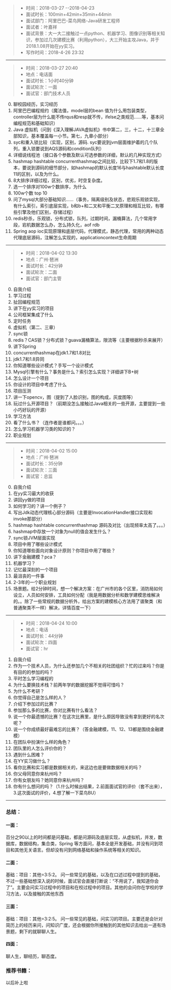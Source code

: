 
> * 时间：2018-03-27 --2018-04-23 
> * 面试时长：100min+42min+35min+44min
> * 面试部门：阿里巴巴-菜鸟网络-Java研发工程师
> * 面试者：叶嘉祥
> * 面试背景：大一大二接触过一点python、机器学习、图像识别等相关知识，参加过几次建模比赛（利用python），大三开始主攻Java，并于2018.1.08开始在yy实习。
> * 写作时间：2018-4-26 23:32

***

> * 时间：2018-03-27 20:40
> * 地点：电话面
> * 面试时长：1小时40分钟
> * 面试轮次：一面
> * 面试官：部门技术人员

0. 聊校园经历，实习经历  
1. 阿里巴巴编程规约（魔法值，model层的bean 值为什么用包装类型，controller层为什么能不传rqus和resp就不传，ifelse之类规范……等，基本问编程规范和基础知识）  
2. Java 虚拟机（问到《深入理解JAVA虚拟机》书中第二，三，十二，十三章全部知识，基本覆盖每一小节。第七，九章小部分）  
3. syc和重入锁比较（实现，区别，源码. syc要说到jvm层面维护着的几个队列，重入锁要说到AQS源码和condition队列）  
4. 详细说线程池（接口各个参数及默认可选参数的详细，默认的几种实现方式）  
5. hashmap hashtable concurrenthashmap之间比较，比较下1.7和1.8的版本，要说到源码的细节部分，如hashmap的默认长度16与hashtable默认长度11的区别，以及为什么。  
6. 8大排序详细过程，区别，优劣，时空复杂度。  
7. 选一个排序对100w个数排序，为什么  
8. 100w个数 top 10  
9. 问了mysql大部分基础知识……（事务，隔离级别及状态，悲观乐观锁实现，有什么索引，索引底层实现，b和b+和二叉和平衡二叉原理和相互比较，有哪些引擎及他们区别，存储过程）  
10. redis秒杀，乐观锁，分布式锁，队列，过期时间，漏桶算法，几个常用字段，宕机数据怎么办，怎么持久化，aof rdb   
11. Spring aop ioc实现原理和底层代码，代理模式，静态代理，常用的两种动态代理底层源码，注解怎么实现的，applicationcontext生命周期  

***

> * 时间：2018-04-02 13:30
> * 地点：广州·琶洲
> * 面试时长：42分钟
> * 面试轮次：二面
> * 面试官：部门主管


0. 自我介绍  
1. 学习过程  
2. 扯回编程规范  
3. 讲下在yy实习的项目  
4. 公司框架集成了什么  
5. 定时任务  
6. 虚拟机（第二、三章）  
7. sync锁  
8. redis？CAS锁？分布式锁？guava漏桶算法，限流等（主要根据秒杀来展开）  
9. 讲下Spring  
10. concurrenthashmap在jdk1.7和1.8对比  
11. jdk1.7和1.8异同  
12. 你知道哪些设计模式？手写一个设计模式  
13. Mysql引擎有什么？事务是什么？索引怎么实现？详细讲下B+树  
14. 怎么设计一个项目  
15. 你设计的项目中考虑了什么  
16. 项目压测  
17. 讲一下opencv，图（提到了人脸识别，图的构成，灰度图等）  
18. 玩过什么开源项目？（前期没怎么接触过Java相关的一些开源，主要提到一些小巧好玩的开源）  
19. 学习方法  
20. 看了什么书？（连作者是谁都问。。。）  
21. 怎么学习机器学习类的知识的？  
22. 职业规划   

***

> * 时间：2018-04-02 15:00
> * 地点：广州·琶洲
> * 面试时长：35分钟
> * 面试轮次：三面
> * 面试官：总监

0. 自我介绍  
1. 在yy实习最大的收获  
2. 讲回yy做的项目  
3. 如何学习的？讲一个例子？  
4. 写出Jdk动态代理核心部分源码（主要是InvocationHandler接口实现和invoke那部分）  
5. hashmap hashtable concurrenthashmap 源码及对比（出现频率太高了。。。）  
6. hashmap中存放一个对象为null的值会发生什么？  
7. sync锁JVM层面实现  
8. 项目中用了哪些设计模式  
9. 你知道哪些面向对象设计原则？你项目中用了哪些？  
10. 讲下金融建模？pca？  
11. 机器学习？  
12. 记忆最深刻的一个项目  
13. 最沮丧的一件事  
14. 2-3年的一个职业规划  
15. 场景题。给2分钟时间，想一个解决方案：在广州市的各个区里，消防局如何设立，人员如何安排，工具如何分配（我是用数据分析和数学建模思维解决的。。除了一些常规的数据分析外，给出方案的建模核心方法用了谱聚类（和普通聚类不一样）解决，详情百度一下）  

***

> * 时间：2018-04-24 10:00
> * 地点：电话
> * 面试时长：44分钟
> * 面试轮次：四面
> * 面试官：hr

1. 自我介绍  
2. 作为一个技术人员，为什么还参加几个不相关的社团组织？忙的过来吗？你是有目的的参加的吗？  
3. 平时怎么学习编程的  
4. 为什么要换技术栈？前两年学的数据挖掘不觉得可惜吗？  
5. 为什么不考研？  
6. 你觉得自己是怎么样的人？  
7. 介绍下参加过的比赛？  
8. 参加那么多的比赛，你对比赛有什么看法？  
9. 说一个你最遗憾的比赛？在这次比赛里，是什么原因导致没有拿到更好的名次呢？  
10. 说一个你成绩最好最难忘的比赛？（答金融建模，11、12、13都是围绕金融建模）  
11. 在团队中扮演什么样的角色？  
12. 团队里的人怎么评价你的？  
13. 遇到什么困难？  
14. 在YY实习做什么？  
15. 看你比赛和实习都是数据相关的，来这边也是要做数据相关的吗？  
16. 你父母同意你来杭州吗？  
17. 你有女朋友吗？她同意你来杭州吗？  
18. 你有什么想问的吗？（1.什么时候出结果，2.前面面试官的评价（套不出来），3.这次面试的评价，4.想了解一下菜鸟BU）  

***

### 总结：

#### 一面：
百分之90以上的时间都是问基础，都是问源码及底层实现，从虚拟机，并发，数据库，数据结构，集合类，Spring 等方面问，基本全是开发基础，并没有问到项目和其他无关语言。但却没有问到网络基础和操作系统等相关的知识。  

#### 二面：
基础：项目：其他=3:5:2。 问一些常见的基础，以及在口述过程中提到的基础，不过一些基础想深入说的时候，面试官会直接打断说：“不用说了，我知道你会了”。主要会问实习过程中的项目和在校过程中的项目。其他的会问你在学校的学习方法，以及接触的其他东西  

#### 三面：
基础：项目：其他=3:2:5。 问一些常见的基础，问实习的项目。主要还是会针对简历上的经历来问，问知识广度，还会根据你所接触到的其他知识去给出一道有场景题，剩下的就聊聊人生。  

#### 四面：
聊人生，聊经历，聊态度。  

### 推荐书籍：
以后补上啦
